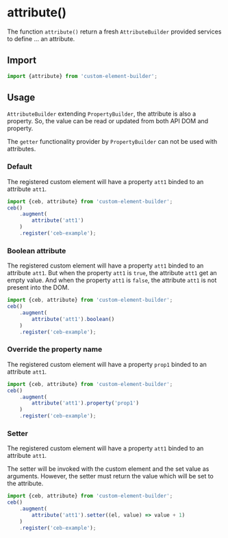 # attribute()

The function `attribute()` return a fresh `AttributeBuilder` provided services to define ... an attribute.

## Import

```javascript
import {attribute} from 'custom-element-builder';
```

## Usage

`AttributeBuilder` extending `PropertyBuilder`, the attribute is also a property.
So, the value can be read or updated from both API DOM and property.

The `getter` functionality provider by `PropertyBuilder` can not be used with attributes. 

### Default

The registered custom element will have a property `att1` binded to an attribute `att1`.

```javascript
import {ceb, attribute} from 'custom-element-builder';
ceb()
    .augment(
        attribute('att1')
    )
    .register('ceb-example');
```

### Boolean attribute

The registered custom element will have a property `att1` binded to an attribute `att1`.
But when the property `att1` is `true`, the attribute `att1` get an empty value.
And when the property `att1` is `false`, the attribute `att1` is not present into the DOM.

```javascript
import {ceb, attribute} from 'custom-element-builder';
ceb()
    .augment(
        attribute('att1').boolean()
    )
    .register('ceb-example');
```

### Override the property name

The registered custom element will have a property `prop1` binded to an attribute `att1`.

```javascript
import {ceb, attribute} from 'custom-element-builder';
ceb()
    .augment(
        attribute('att1').property('prop1')
    )
    .register('ceb-example');
```

### Setter

The registered custom element will have a property `att1` binded to an attribute `att1`.

The setter will be invoked with the custom element and the set value as arguments.
However, the setter must return the value which will be set to the attribute.

```javascript
import {ceb, attribute} from 'custom-element-builder';
ceb()
    .augment(
        attribute('att1').setter((el, value) => value + 1)
    )
    .register('ceb-example');
```
